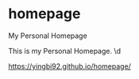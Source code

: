 # homepage
My Personal Homepage

This is my Personal Homepage. \d

https://yingbi92.github.io/homepage/
